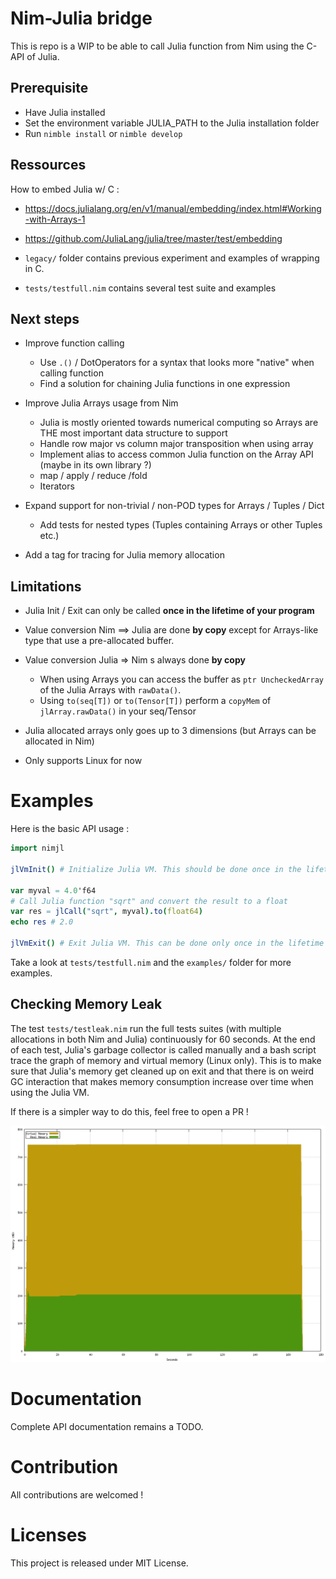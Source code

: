 # Nim-Julia bridge 

This is repo is a WIP to be able to call Julia function from Nim using the C-API of Julia.

## Prerequisite

* Have Julia installed 
* Set the environment variable JULIA_PATH to the Julia installation folder 
* Run ``nimble install`` or ``nimble develop`` 

## Ressources

How to embed Julia w/ C :

* https://docs.julialang.org/en/v1/manual/embedding/index.html#Working-with-Arrays-1

* https://github.com/JuliaLang/julia/tree/master/test/embedding

* ``legacy/`` folder contains previous experiment and examples of wrapping in C. 

* ``tests/testfull.nim`` contains several test suite and examples

## Next steps 

* Improve function calling
  * Use `.()` / DotOperators for a syntax that looks more "native" when calling function
  * Find a solution for chaining Julia functions in one expression

* Improve Julia Arrays usage from Nim
  * Julia is mostly oriented towards numerical computing so Arrays are THE most important data structure to support
  * Handle row major vs column major transposition when using array
  * Implement alias to access common Julia function on the Array API (maybe in its own library ?)
  * map / apply / reduce /fold
  * Iterators

* Expand support for non-trivial / non-POD types for Arrays / Tuples / Dict
  * Add tests for nested types (Tuples containing Arrays or other Tuples etc.)

* Add a tag for tracing for Julia memory allocation

## Limitations

* Julia Init / Exit can only be called **once in the lifetime of your program**
* Value conversion Nim ==> Julia are done **by copy** except for Arrays-like type that use a pre-allocated buffer.
* Value conversion Julia => Nim s always done **by copy**
  * When using Arrays you can access the buffer as ``ptr UncheckedArray`` of the Julia Arrays with ``rawData()``. 
  * Using ``to(seq[T])`` or ``to(Tensor[T])`` perform a ``copyMem`` of ``jlArray.rawData()`` in your seq/Tensor 

* Julia allocated arrays only goes up to 3 dimensions (but Arrays can be allocated in Nim)
* Only supports Linux for now

# Examples

Here is the basic API usage : 
```nim
import nimjl

jlVmInit() # Initialize Julia VM. This should be done once in the lifetime of your program.

var myval = 4.0'f64
# Call Julia function "sqrt" and convert the result to a float
var res = jlCall("sqrt", myval).to(float64)
echo res # 2.0

jlVmExit() # Exit Julia VM. This can be done only once in the lifetime of your program.
```

Take a look at ``tests/testfull.nim`` and the ``examples/`` folder for  more examples. 

## Checking Memory Leak

The test ``tests/testleak.nim`` run the full tests suites (with multiple allocations in both Nim and Julia) continuously for 60 seconds.
At the end of each test, Julia's garbage collector is called manually and a bash script trace the graph of memory and virtual memory (Linux only).
This is to make sure that Julia's memory get cleaned up on exit and that there is on weird GC interaction that makes memory consumption increase over time when using the Julia VM.

If there is a simpler way to do this, feel free to open a PR ! 

![](memgraph.png)

# Documentation

Complete API documentation remains a TODO.

# Contribution

All contributions are welcomed !

# Licenses

This project is released under MIT License.
